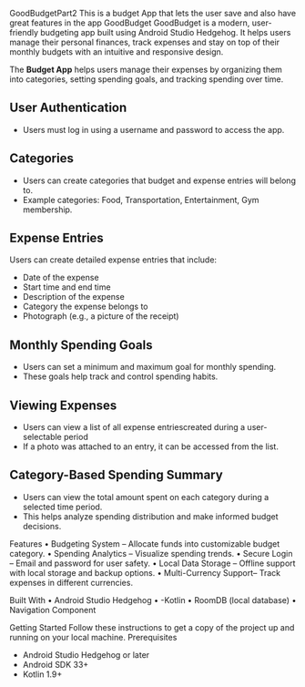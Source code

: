 GoodBudgetPart2
This is a budget App that lets the user save and also have great features in the app
GoodBudget
GoodBudget is a modern, user-friendly budgeting app built using Android Studio Hedgehog. It helps users manage their personal finances, track expenses and stay on top of their monthly budgets with an intuitive and responsive design.

The **Budget App** helps users manage their expenses by organizing them into categories, setting spending goals, and tracking spending over time.

## User Authentication

- Users must log in using a username and password to access the app.

##  Categories

- Users can create categories that budget and expense entries will belong to.
- Example categories: Food, Transportation, Entertainment, Gym membership.

##  Expense Entries

Users can create detailed expense entries that include:

- Date of the expense
- Start time and end time
- Description of the expense
- Category the expense belongs to
- Photograph (e.g., a picture of the receipt)

## Monthly Spending Goals

- Users can set a minimum and maximum goal for monthly spending.
- These goals help track and control spending habits.

##  Viewing Expenses

- Users can view a list of all expense entriescreated during a user-selectable period
- If a photo was attached to an entry, it can be accessed from the list.

## Category-Based Spending Summary

- Users can view the total amount spent on each category during a selected time period.
- This helps analyze spending distribution and make informed budget decisions.

Features
•	Budgeting System – Allocate funds into customizable budget category.
•	Spending Analytics – Visualize spending trends.
•	Secure Login – Email and password for user safety.
•	Local Data Storage – Offline support with local storage and backup options.
•	Multi-Currency Support– Track expenses in different currencies.

Built With
•	Android Studio Hedgehog 
•	-Kotlin
•	RoomDB (local database)
•	Navigation Component

 Getting Started
Follow these instructions to get a copy of the project up and running on your local machine.
Prerequisites
- Android Studio Hedgehog or later
- Android SDK 33+
- Kotlin 1.9+

